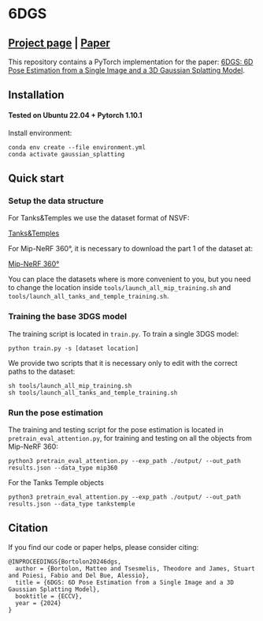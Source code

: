 # 6DGS
## [Project page](https://mbortolon97.github.io/6dgs/) |  [Paper](https://arxiv.org/abs/2407.15484v1)
This repository contains a PyTorch implementation for the paper: [6DGS: 6D Pose Estimation from a Single Image and a 3D Gaussian Splatting Model](https://arxiv.org/).

## Installation

#### Tested on Ubuntu 22.04 + Pytorch 1.10.1 

Install environment:
```
conda env create --file environment.yml
conda activate gaussian_splatting
```

## Quick start
### Setup the data structure

For Tanks&Temples we use the dataset format of NSVF:

[Tanks&Temples](https://dl.fbaipublicfiles.com/nsvf/dataset/TanksAndTemple.zip)

For Mip-NeRF 360°, it is necessary to download the part 1 of the dataset at:

[Mip-NeRF 360°](http://storage.googleapis.com/gresearch/refraw360/360_v2.zip)

You can place the datasets where is more convenient to you, but you need to change the location inside `tools/launch_all_mip_training.sh` and `tools/launch_all_tanks_and_temple_training.sh`.

### Training the base 3DGS model
The training script is located in `train.py`. To train a single 3DGS model:

```
python train.py -s [dataset location]
```

We provide two scripts that it is necessary only to edit with the correct paths to the dataset:
```
sh tools/launch_all_mip_training.sh
sh tools/launch_all_tanks_and_temple_training.sh
```

### Run the pose estimation
The training and testing script for the pose estimation is located in `pretrain_eval_attention.py`, for training and testing on all the objects from Mip-NeRF 360:

```
python3 pretrain_eval_attention.py --exp_path ./output/ --out_path results.json --data_type mip360
```

For the Tanks Temple objects
```
python3 pretrain_eval_attention.py --exp_path ./output/ --out_path results.json --data_type tankstemple
```



## Citation
If you find our code or paper helps, please consider citing:
```
@INPROCEEDINGS{Bortolon20246dgs,
  author = {Bortolon, Matteo and Tsesmelis, Theodore and James, Stuart and Poiesi, Fabio and Del Bue, Alessio},
  title = {6DGS: 6D Pose Estimation from a Single Image and a 3D Gaussian Splatting Model},
  booktitle = {ECCV},
  year = {2024}
}
```
